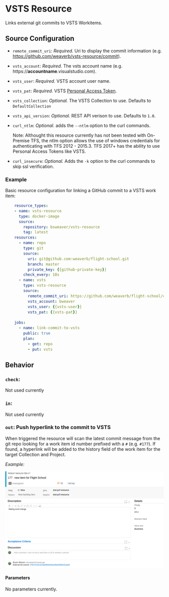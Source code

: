 # VSTS Resource

Links external git commits to VSTS Workitems.


## Source Configuration

* `remote_commit_uri`: *Required.* Uri to display the commit information (e.g. https://github.com/weaverb/vsts-resource/commit).

* `vsts_account`: *Required.* The vsts account name (e.g. https://**accountname**.visualstudio.com).

* `vsts_user`: *Required.* VSTS account user name.

* `vsts_pat`: *Required.* VSTS [Personal Access Token](https://www.visualstudio.com/en-us/docs/setup-admin/team-services/use-personal-access-tokens-to-authenticate).

* `vsts_collection`: *Optional.* The VSTS Collection to use.  Defaults to `DefaultCollection`

* `vsts_api_version`: *Optional.* REST API verison to use. Defaults to `1.0`. 

* `curl_ntlm`: *Optional.* adds the `--ntlm` option to the curl commands.

  Note: Althought this resource currently has not been tested with On-Premise TFS, the ntlm option allows the use of windows credentials for authenticating with TFS 2012 - 2015.3.  TFS 2017+ has the ability to use Personal Access Tokens like VSTS.

* `curl_insecure`: *Optional.* Adds the `-k` option to the curl commands to skip ssl verification.

### Example

Basic resource configuration for linking a GitHub commit to a VSTS work item:

``` yaml
    resource_types:
    - name: vsts-resource
      type: docker-image
      source:
        repository: bsweaver/vsts-resource
        tag: latest
    resources:
      - name: repo
        type: git
        source: 
          uri: git@github.com:weaverb/flight-school.git
          branch: master
          private_key: {{github-private-key}}
        check_every: 10s
      - name: vsts
        type: vsts-resource
        source:
          remote_commit_uri: https://github.com/weaverb/flight-school/commit    
          vsts_account: bweaver
          vsts_user: {{vsts-user}}
          vsts_pat: {{vsts-pat}}

    jobs:
      - name: link-commit-to-vsts
        public: true
        plan:
          - get: repo
          - put: vsts
```

## Behavior

### `check`: 

Not used currently

### `in`: 

Not used currently

### `out`: Push hyperlink to the commit to VSTS

When triggered the resource will scan the latest commit message from the git repo looking for a work item id number prefixed with a `#` (e.g. `#177`).  If found, a hyperlink will be added to the history field of the work item for the target Collection and Project.

*Example:*

![Work item example](https://raw.githubusercontent.com/weaverb/vsts-resource/master/example/wit.png "Example commit link")

#### Parameters

No parameters currently.
